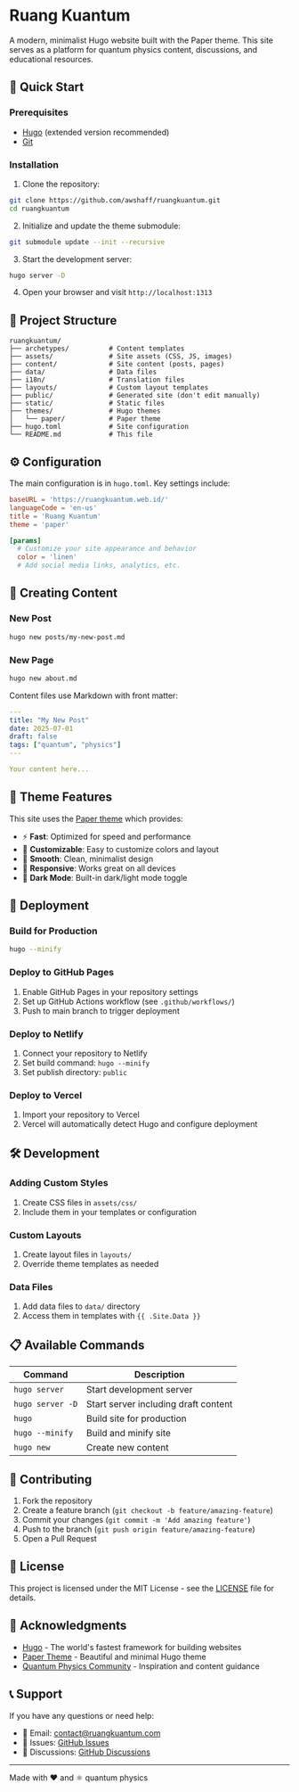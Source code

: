 # Ruang Kuantum

A modern, minimalist Hugo website built with the Paper theme. This site serves as a platform for quantum physics content, discussions, and educational resources.

## 🚀 Quick Start

### Prerequisites

- [Hugo](https://gohugo.io/getting-started/installing/) (extended version recommended)
- [Git](https://git-scm.com/downloads)

### Installation

1. Clone the repository:
```bash
git clone https://github.com/awshaff/ruangkuantum.git
cd ruangkuantum
```

2. Initialize and update the theme submodule:
```bash
git submodule update --init --recursive
```

3. Start the development server:
```bash
hugo server -D
```

4. Open your browser and visit `http://localhost:1313`

## 📁 Project Structure

```
ruangkuantum/
├── archetypes/          # Content templates
├── assets/              # Site assets (CSS, JS, images)
├── content/             # Site content (posts, pages)
├── data/                # Data files
├── i18n/                # Translation files
├── layouts/             # Custom layout templates
├── public/              # Generated site (don't edit manually)
├── static/              # Static files
├── themes/              # Hugo themes
│   └── paper/           # Paper theme
├── hugo.toml            # Site configuration
└── README.md            # This file
```

## ⚙️ Configuration

The main configuration is in `hugo.toml`. Key settings include:

```toml
baseURL = 'https://ruangkuantum.web.id/'
languageCode = 'en-us'
title = 'Ruang Kuantum'
theme = 'paper'

[params]
  # Customize your site appearance and behavior
  color = 'linen'
  # Add social media links, analytics, etc.
```

## 📝 Creating Content

### New Post
```bash
hugo new posts/my-new-post.md
```

### New Page
```bash
hugo new about.md
```

Content files use Markdown with front matter:
```yaml
---
title: "My New Post"
date: 2025-07-01
draft: false
tags: ["quantum", "physics"]
---

Your content here...
```

## 🎨 Theme Features

This site uses the [Paper theme](https://github.com/nanxiaobei/hugo-paper) which provides:

- ⚡️ **Fast**: Optimized for speed and performance
- 👒 **Customizable**: Easy to customize colors and layout
- 🫙 **Smooth**: Clean, minimalist design
- 📱 **Responsive**: Works great on all devices
- 🌙 **Dark Mode**: Built-in dark/light mode toggle

## 🚀 Deployment

### Build for Production
```bash
hugo --minify
```

### Deploy to GitHub Pages
1. Enable GitHub Pages in your repository settings
2. Set up GitHub Actions workflow (see `.github/workflows/`)
3. Push to main branch to trigger deployment

### Deploy to Netlify
1. Connect your repository to Netlify
2. Set build command: `hugo --minify`
3. Set publish directory: `public`

### Deploy to Vercel
1. Import your repository to Vercel
2. Vercel will automatically detect Hugo and configure deployment

## 🛠️ Development

### Adding Custom Styles
1. Create CSS files in `assets/css/`
2. Include them in your templates or configuration

### Custom Layouts
1. Create layout files in `layouts/`
2. Override theme templates as needed

### Data Files
1. Add data files to `data/` directory
2. Access them in templates with `{{ .Site.Data }}`

## 📋 Available Commands

| Command | Description |
|---------|-------------|
| `hugo server` | Start development server |
| `hugo server -D` | Start server including draft content |
| `hugo` | Build site for production |
| `hugo --minify` | Build and minify site |
| `hugo new` | Create new content |

## 🤝 Contributing

1. Fork the repository
2. Create a feature branch (`git checkout -b feature/amazing-feature`)
3. Commit your changes (`git commit -m 'Add amazing feature'`)
4. Push to the branch (`git push origin feature/amazing-feature`)
5. Open a Pull Request

## 📄 License

This project is licensed under the MIT License - see the [LICENSE](LICENSE) file for details.

## 🙏 Acknowledgments

- [Hugo](https://gohugo.io/) - The world's fastest framework for building websites
- [Paper Theme](https://github.com/nanxiaobei/hugo-paper) - Beautiful and minimal Hugo theme
- [Quantum Physics Community](https://example.com) - Inspiration and content guidance

## 📞 Support

If you have any questions or need help:

- 📧 Email: contact@ruangkuantum.com
- 🐛 Issues: [GitHub Issues](https://github.com/yourusername/ruangkuantum/issues)
- 💬 Discussions: [GitHub Discussions](https://github.com/yourusername/ruangkuantum/discussions)

---

Made with ❤️ and ⚛️ quantum physics
